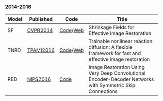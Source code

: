 ### 2014-2016

| Model | Published                                                    | Code                                                         | Title                                                        |
| ----- | ------------------------------------------------------------ | ------------------------------------------------------------ | ------------------------------------------------------------ |
| SF    | [CVPR2014](http://research.uweschmidt.org/pubs/cvpr14schmidt.pdf) | [Code](https://github.com/uschmidt83/shrinkage-fields)/[Web](http://www.visinf.tu-darmstadt.de/vi_research/code/index.en.jsp#shrinkage_fields) | Shrinkage Fields for Effective Image Restoration             |
| TNRD  | [TPAMI2016](https://arxiv.org/pdf/1508.02848.pdf)            | [Code](https://www.dropbox.com/s/8j6b880m6ddxtee/TNRD-Codes.zip?dl=0)/[Web](http://www.icg.tugraz.at/Members/Chenyunjin/about-yunjin-chen) | Trainable nonlinear reaction diffusion: A flexible framework for fast and effective image restoration |
| RED   | [NIPS2016](https://arxiv.org/pdf/1603.09056.pdf)             | [Code](https://bitbucket.org/chhshen/image-denoising/)       | Image Restoration Using Very Deep Convolutional Encoder-Decoder Networks with Symmetric Skip Connections |

